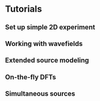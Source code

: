 # Tutorials

## Set up simple 2D experiment

## Working with wavefields

## Extended source modeling

## On-the-fly DFTs

## Simultaneous sources

